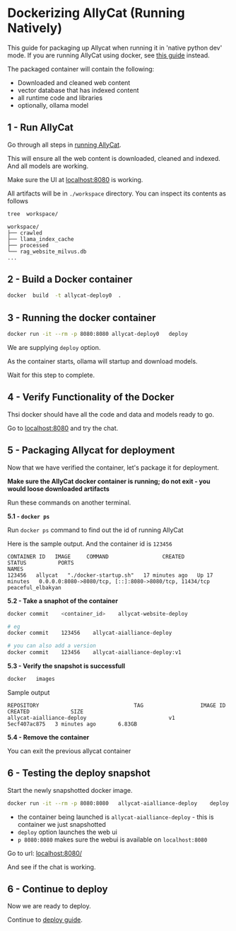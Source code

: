 # Dockerizing AllyCat (Running Natively)

This guide for packaging up Allycat when running it in 'native python dev' mode.  If you are running AllyCat using docker, see [this guide](package-docker.md) instead.

The packaged container will contain the following:

- Downloaded and cleaned web content
- vector database that has indexed content
- all runtime code and libraries
- optionally, ollama model

## 1 - Run AllyCat

Go through all steps in [running AllyCat](running-allycat.md).

This will ensure all the web content is downloaded, cleaned and indexed.  And all models are working.

Make sure the UI at [localhost:8080](http://localhost:8080/) is working.

All artifacts will be in `./workspace` directory.  You can inspect its contents as follows

```bash
tree  workspace/
```

```text
workspace/
├── crawled
├── llama_index_cache
├── processed
└── rag_website_milvus.db
...
```

## 2 - Build a Docker container


```bash
docker  build  -t allycat-deploy0  .
```


## 3 - Running the docker container

```bash
docker run -it --rm -p 8080:8080 allycat-deploy0   deploy
```

We are supplying `deploy` option.

As the container starts, ollama will startup and download models.

Wait for this step to complete.

## 4 - Verify Functionality of the Docker

Thsi docker should have all the code and data and models ready to go.

Go to [localhost:8080](http://localhost:8080/) and try the chat.


## 5 - Packaging Allycat for deployment

Now that we have verified the container, let's package it for deployment.

**Make sure the AllyCat docker container is running; do not exit - you would loose downloaded artifacts**

Run these commands on another terminal.

**5.1 - `docker ps`**

Run `docker ps` command to find out the id of running AllyCat

Here is the sample output.  And the container id is `123456`

```text
CONTAINER ID   IMAGE     COMMAND                 CREATED          STATUS          PORTS                                                    NAMES
123456   allycat   "./docker-startup.sh"   17 minutes ago   Up 17 minutes   0.0.0.0:8080->8080/tcp, [::]:8080->8080/tcp, 11434/tcp   peaceful_elbakyan
```

**5.2 - Take a snaphot of the container**

```bash
docker commit    <container_id>    allycat-website-deploy

# eg
docker commit    123456    allycat-aialliance-deploy

# you can also add a version
docker commit    123456    allycat-aialliance-deploy:v1
```

**5.3 - Verify the snapshot is successfull**

```bash
docker   images
```

Sample output

```text
REPOSITORY                              TAG                  IMAGE ID       CREATED             SIZE
allycat-aialliance-deploy                          v1                   5ecf407ac875   3 minutes ago       6.83GB

```

**5.4 - Remove the container**

You can exit the previous allycat container

## 6 - Testing the deploy snapshot

Start the newly snapshotted docker image.


```bash
docker run -it --rm -p 8080:8080   allycat-aialliance-deploy    deploy
```

- the container being launched is `allycat-aialliance-deploy` - this is container we just snapshotted
- `deploy` option launches the web ui
- `p 8080:8080` makes sure the webui is available on `localhost:8080`

Go to url: [localhost:8080/](http://localhost:8080/)

And see if the chat is working.

## 6 - Continue to deploy

Now we are ready to deploy.

Continue to [deploy guide](deploy.md).